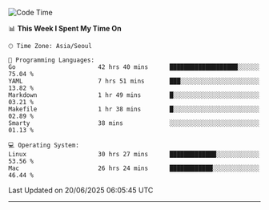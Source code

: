 <!---
[![JS's LinkedIn](https://img.shields.io/badge/LinkedIn-blue?style=for-the-badge&logo=linkedin)](https://www.linkedin.com/in/jaeseung-lee-5a2a32139/) 
[![JS's Notion](https://img.shields.io/badge/Notion-black?style=for-the-badge&logo=notion)](https://bit.ly/ljswiki1) <br><br>
-->
<!-- ![JS's GitHub stats](https://github-readme-stats-lemon-five.vercel.app/api?username=tkxkd0159&hide=contribs,prs,stars,issues&show_icons=true&theme=react&include_all_commits=true)   -->
<!-- ![Top Langs](https://github-readme-stats-lemon-five.vercel.app/api/top-langs/?username=tkxkd0159&layout=compact&hide=jupyter%20notebook,scss,html,css&langs_count=10)  -->


<!--START_SECTION:waka-->
![Code Time](http://img.shields.io/badge/Code%20Time-3%2C828%20hrs%2032%20mins-blue)

📊 **This Week I Spent My Time On** 

```text
🕑︎ Time Zone: Asia/Seoul

💬 Programming Languages: 
Go                       42 hrs 40 mins      ███████████████████░░░░░░   75.04 % 
YAML                     7 hrs 51 mins       ███░░░░░░░░░░░░░░░░░░░░░░   13.82 % 
Markdown                 1 hr 49 mins        █░░░░░░░░░░░░░░░░░░░░░░░░   03.21 % 
Makefile                 1 hr 38 mins        █░░░░░░░░░░░░░░░░░░░░░░░░   02.89 % 
Smarty                   38 mins             ░░░░░░░░░░░░░░░░░░░░░░░░░   01.13 % 

💻 Operating System: 
Linux                    30 hrs 27 mins      █████████████░░░░░░░░░░░░   53.56 % 
Mac                      26 hrs 24 mins      ████████████░░░░░░░░░░░░░   46.44 % 
```


 Last Updated on 20/06/2025 06:05:45 UTC
<!--END_SECTION:waka-->

---
<!---
<a href="https://github.com/tkxkd0159/books">
  <img align="center" src="https://github-readme-stats-lemon-five.vercel.app/api/pin/?username=tkxkd0159&repo=books&theme=react" />
</a>
-->

<!---
- 🔭 I’m currently working on ...
- 🌱 I’m currently learning blockchain and distributed network
- 👯 I’m looking to collaborate on ...
- 🤔 I’m looking for help with ...
- 💬 Ask me about ...
- 📫 How to reach me: ...
- 😄 Pronouns: ...
- ⚡ Fun fact: ...
-->
